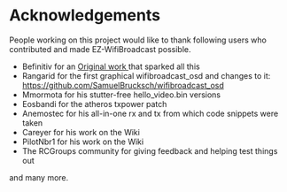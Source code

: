 # Acknowledgements #

People working on this project would like to thank following users who contributed and made EZ-WifiBroadcast possible. 

- Befinitiv for an [Original work ](https://befinitiv.wordpress.com/wifibroadcast-analog-like-transmission-of-live-video-data/) that sparked all this
- Rangarid for the first graphical wifibroadcast_osd and changes to it: https://github.com/SamuelBrucksch/wifibroadcast_osd
- Mmormota for his stutter-free hello_video.bin versions
- Eosbandi for the atheros txpower patch
- Anemostec for his all-in-one rx and tx from which code snippets were taken
- Careyer for his work on the Wiki
- PilotNbr1 for his work on the Wiki
- The RCGroups community for giving feedback and helping test things out

and many more.
